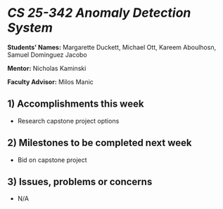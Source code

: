 # *CS 25-342 Anomaly Detection System*

**Students' Names:**
Margarette Duckett, Michael Ott, Kareem Aboulhosn, Samuel Dominguez Jacobo

**Mentor:**
Nicholas Kaminski 

**Faculty Advisor:**
Milos Manic
## 1) Accomplishments this week ##
   - Research capstone project options

## 2) Milestones to be completed next week ##
   - Bid on capstone project

## 3) Issues, problems or concerns ##
   - N/A
   


